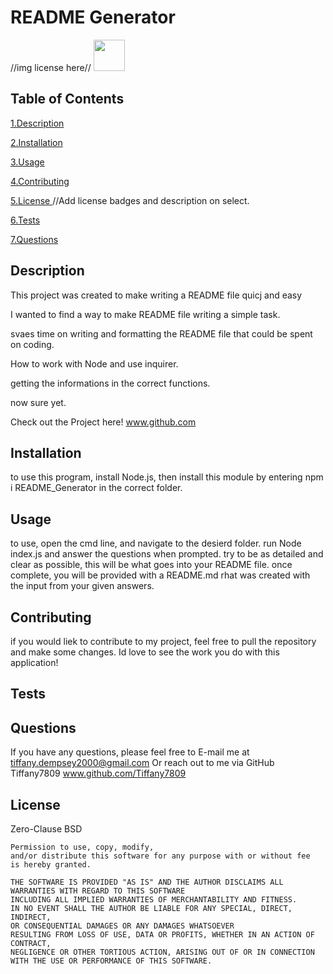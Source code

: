 
# README Generator

//img license here//
<img id="image" src=" " alt=" " width ="50px" height= "50px"> </img>

## Table of Contents

<a href="#description">1.Description </a>

<a href="#install">2.Installation </a>

<a href="#use">3.Usage </a>

<a href="#contribute">4.Contributing </a>

<a href="#license">5.License </a> //Add license badges and description on select.

<a href="#test">6.Tests </a>

<a href="#questions">7.Questions </a>



<h2 id="describe">Description</h2>

This project was created to make writing a README file quicj and easy 

 I wanted to find a way to make README file writing a simple task. 

 svaes time on writing and formatting the README file that could be spent on coding.

 How to work with Node and use inquirer.

 getting the informations in the correct functions.

 now sure yet.

Check out the Project here!
www.github.com



<h2 id="install">Installation</h2>

to use this program,  install Node.js, then install this module by entering npm i README_Generator in the correct folder. 

<h2 id="use">Usage</h2>

to use, open the cmd line, and navigate to the desierd folder. run Node index.js and answer the questions when prompted. try to be as detailed and clear as possible, this will be what goes into your README file. once complete, you will be provided with a README.md rhat was created with the input from your given answers. 
    
<h2 id="contribute">Contributing</h2>

if you would liek to contribute to my project, feel free to pull the repository and make some changes. Id love to see the work you do with this application!

<h2 id="test"> Tests </h2>


<h2 id="questions">Questions</h2>

If you have any questions, please feel free to E-mail me at tiffany.dempsey2000@gmail.com
Or reach out to me via GitHub
 Tiffany7809
 www.github.com/Tiffany7809


<h2 id="license">License</h2>
Zero-Clause BSD

    Permission to use, copy, modify, 
    and/or distribute this software for any purpose with or without fee 
    is hereby granted.

    THE SOFTWARE IS PROVIDED "AS IS" AND THE AUTHOR DISCLAIMS ALL WARRANTIES WITH REGARD TO THIS SOFTWARE 
    INCLUDING ALL IMPLIED WARRANTIES OF MERCHANTABILITY AND FITNESS. 
    IN NO EVENT SHALL THE AUTHOR BE LIABLE FOR ANY SPECIAL, DIRECT, INDIRECT, 
    OR CONSEQUENTIAL DAMAGES OR ANY DAMAGES WHATSOEVER 
    RESULTING FROM LOSS OF USE, DATA OR PROFITS, WHETHER IN AN ACTION OF CONTRACT, 
    NEGLIGENCE OR OTHER TORTIOUS ACTION, ARISING OUT OF OR IN CONNECTION WITH THE USE OR PERFORMANCE OF THIS SOFTWARE.



